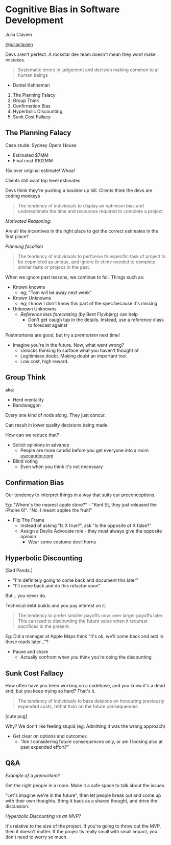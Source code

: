 # Cognitive Bias in Software Development

Julia Clavien

[@juliaclavien](http://twitter.com/juliaclavien)

Devs aren't perfect. A rockstar dev team doesn't mean they wont make mistakes.

> Systematic errors in judgement and decision making common to all human beings

- Daniel Kahneman

1. The Planning Falacy
1. Group Think
1. Confirmation Bias
1. Hyperbolic Discounting
1. Sunk Cost Fallacy

## The Planning Falacy

Case stude: Sydney Opera House

* Estimated $7MM
* Final cost $102MM

15x over original estimate! Whoa!

Clients still want top level estimates

Devs think they're pushing a boulder up hill.
Clients think the devs are coding monkeys

> The tendency of individuals to display an optimism bias and underestimate the
> time and resources required to complete a project

*Motivated Reasoning*:

Are all the incentives in the right place to get the correct estimates in the
first place?

*Planning focalism*

> The tendency of individuals to perfceive th especific task of project to be
> copmleted as unique, and ignore th etime needed to complete similar tasts or
> projecs in the past.

When we ignore past lessons, we continue to fail. Things such as:

* Known knowns
  * eg; "Tom will be away next week"
* Known Unknowns
  * eg; I know I don't know this part of the spec because it's missing
* Unknown Unknowns
  * _Reference lass forecasting_ (by Bent Flyvbjerg) can help
    * Don't get caugh tup in the details. Instead, use a reference class to
      forecast against

Postmortems are good, but try a _premortem_ next time!

* Imagine you're in the future. Now, what went wrong?
  * Unlocks thinking to surface what you haven't thought of
  * Legitimises doubt. Making doubt an important tool.
  * Low cost, high reward.

## Group Think

aka:
* Herd mentality
* Bandwaggon

Every one kind of nods along. They just concur.

Can result in lower quality decisions being made.

How can we reduce that?

* Solicit opinions in advance
  * People are more candid before you get everyone into a room
    [usecandor.com](http://usecandor.com)
* Blind voting
  * Even when you think it's not necessary

## Confirmation Bias

Our tendency to interpret things in a way that suits our preconceptions.

Eg: "Where's the nearest apple store?" - "Kent St, they just released the iPhone
6!". "No, I meant apples the fruit!"

* Flip The Frame
  * Instead of asking "Is X true?", ask "Is the opposite of X false?"
  * Assign a Devils Advocate role - they must always give the opposite opinion
    * Wear some costume devil horns

## Hyperbolic Discounting

[Sad Panda.]

* "I'm definitely going to come back and document this later"
* "I'll come back and do this refactor soon"

But... you never do.

Technical debt builds and you pay interest on it.

> The tendency to prefer smaller payoffs now, over larger payoffs later. This
> can lead to discounting the future value when it requrest sacrifices in the
> present.

Eg: Did a manager at Apple Maps think "It's ok, we'll come back and add in those
roads later..."?

* Pause and share
  * Actually confront when you think you're doing the discounting

## Sunk Cost Fallacy

How often have you been working on a codebase, and you know it's a dead end, but
you keep trying so hard? That's it.

> The tendency of individuals to base deisions on honouring previously expended
> costs, rethat than on the future consequences.

[cute pug]

Why? We don't like feeling stupid (eg: Admitting it was the wrong approach)

* Get clear on options and outcomes
  * "Am I considering future consequences only, or am I looking also at past
    expended effort?"

## Q&A

*Example of a premortem?*

Get the right people in a room. Make it a safe space to talk about the issues.

"Let's imagine we're in the future", then let people break out and come up with
their own thoughts. Bring it back as a shared thought, and drive the discussion.

*Hyperbolic Discounting vs an MVP?*

It's relative to the size of the project. If you're going to throw out the MVP,
then it doesn't matter. If the projec tis really small with small impact, you
don't need to worry so much.
